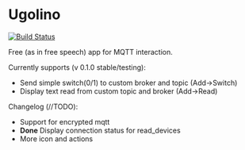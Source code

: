 # Ugolino
[![Build Status](https://travis-ci.org/Zeegomo/ugolino.svg?branch=master)](https://travis-ci.org/Zeegomo/ugolino)

Free (as in free speech) app for MQTT interaction.

Currently supports (v 0.1.0 stable/testing):
* Send simple switch(0/1) to custom broker and topic (Add->Switch)
* Display text read from custom topic and broker (Add->Read)

Changelog (//TODO):
* Support for encrypted mqtt
* **Done** Display connection status for read_devices 
* More icon and actions
